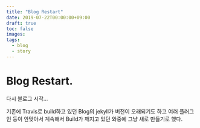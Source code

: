 ```yaml
---
title: "Blog Restart"
date: 2019-07-22T00:00:00+09:00
draft: true
toc: false
images:
tags:
  - blog
  - story
---
```


# Blog Restart.

다시 블로그 시작...





기존에 Travis로 build하고 있던 Blog의 jekyll가 버전이 오래되기도 하고 여러 플러그인 등이 안맞아서 계속해서 Build가 깨지고 있던 와중에 그냥 새로 만들기로 했다.

